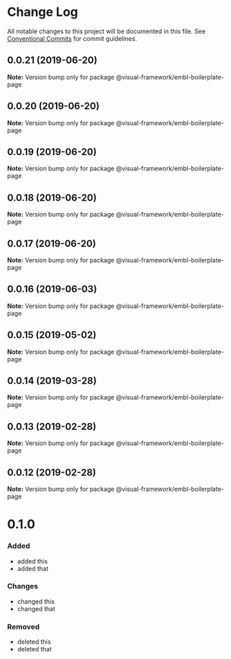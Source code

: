 # Change Log

All notable changes to this project will be documented in this file.
See [Conventional Commits](https://conventionalcommits.org) for commit guidelines.

## 0.0.21 (2019-06-20)

**Note:** Version bump only for package @visual-framework/embl-boilerplate-page





## 0.0.20 (2019-06-20)

**Note:** Version bump only for package @visual-framework/embl-boilerplate-page





## 0.0.19 (2019-06-20)

**Note:** Version bump only for package @visual-framework/embl-boilerplate-page





## 0.0.18 (2019-06-20)

**Note:** Version bump only for package @visual-framework/embl-boilerplate-page





## 0.0.17 (2019-06-20)

**Note:** Version bump only for package @visual-framework/embl-boilerplate-page





## 0.0.16 (2019-06-03)

**Note:** Version bump only for package @visual-framework/embl-boilerplate-page





## 0.0.15 (2019-05-02)

**Note:** Version bump only for package @visual-framework/embl-boilerplate-page





## 0.0.14 (2019-03-28)

**Note:** Version bump only for package @visual-framework/embl-boilerplate-page





## 0.0.13 (2019-02-28)

**Note:** Version bump only for package @visual-framework/embl-boilerplate-page





## 0.0.12 (2019-02-28)

**Note:** Version bump only for package @visual-framework/embl-boilerplate-page





# 0.1.0

### Added
- added this
- added that

### Changes

- changed this
- changed that

### Removed

- deleted this
- deleted that
